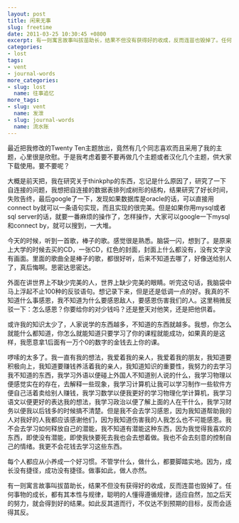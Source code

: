 ```yaml
---
layout: post
title: 闲来无事
slug: freetime
date: 2011-03-25 10:30:45 +0800
excerpt: 有一则寓言故事叫拔苗助长，结果不但没有获得好的收成，反而连苗也毁掉了。任何事物的成长，都有其本性与规律，聪明的人懂得遵循规律，适应自然，加之后天的努力，就会得到好的结果。如此反其道而行，不仅达不到预期的目标，反而会适得其反。
categories:
- lost
tags:
- vent
- journal-words
more_categories:
- slug: lost
  name: 往事追忆
more_tags:
- slug: vent
  name: 发泄
- slug: journal-words
  name: 流水账
---
```


最近把我修改的Twenty Ten主题放出，竟然有几个同志喜欢而且采用了我的主题，心里很是欣慰。于是我考虑着要不要再做几个主题或者汉化几个主题，供大家下载使用。要不要呢？

大概是前天把，我在研究关于thinkphp的东西，忘记是什么原因了，研究了一下自连接的问题，我想把自连接的数据表排列成树形的结构，结果研究了好长时间，失败告终，最后google了一下，发现如果数据库是oracle的话，可以直接用connect by就可以一条语句实现，而且实现的很完美。但是如果你用mysql或者sql server的话，就要一番麻烦的操作了，怎样操作，大家可以google一下mysql和connect by，就可以搜到，一大堆。

今天的时候，听到一首歌，棒子的歌。感觉很是熟悉。脑袋一闪，想到了。是原来上大学的时候去买的CD，一张CD，红色的封面，封面上什么都没有，没有文字没有画面。里面的歌曲全是棒子的歌，都很好听，后来不知道去哪了，好像送给别人了，真后悔啊。思密达思密达。


外面在讲世界上不缺少完美的人，世界上缺少完美的眼睛。听完这句话，我脑袋中马上浮起不止100种的反驳语句。想记录下来，但是还是低调一点的好。我真的不知道什么事感恩，我不知道为什么要感恩敌人，要感恩伤害我们的人。这里稍微反驳一下：怎么感恩？你要给你的对少钱吗？还是整天对他笑，还是把他供着。

或许我的知识太少了，人家说学的东西越多，不知道的东西就越多。我想，你怎么就能什么都知道，你怎么就能知道只要学习了你的课程就能成功，如果真的是这样，我愿意拿1后面有一万个0的数字的金钱去上你的课。

啰嗦的太多了。我一直有我的想法，我爱着我的亲人，我爱着我的朋友，我知道要积极向上，我知道要赚钱养活着我的亲人，我知道知识的重要性，我努力的去学习我不知道的东西，我学习外语以便碰上外国人不知道别人说的什么，我学习物理以便感觉实在的存在，去解释一些现象，我学习计算机让我可以学习制作一些软件方便自己活着卖给别人赚钱，我学习数学以便我更好的学习物理化学计算机，我学习语文以便更好的表达我的想法，我学习政治以便了解上面的人在干什么，我学习财务以便我以后钱多的时候搞不清楚。但是我不会去学习感恩，因为我知道帮助我的人对我好的人我都应该感谢他们，因为我知道伤害我的人我怎么也不可能感恩。我不会去学习如何释放自己的潜能，我不知道有潜能这种东西，因为我觉得我喜欢的东西，即使没有潜能，即使我快要死去我也会去想着做。我也不会去刻意的控制自己的情绪。我更不会花钱去学习这些东西。

每个人都应从小养成一个好习惯。不管学什么，做什么，都要脚踏实地。因为，成长没有捷径，成功没有捷径。做事如此，做人亦然。

有一则寓言故事叫拔苗助长，结果不但没有获得好的收成，反而连苗也毁掉了。任何事物的成长，都有其本性与规律，聪明的人懂得遵循规律，适应自然，加之后天的努力，就会得到好的结果。如此反其道而行，不仅达不到预期的目标，反而会适得其反。
